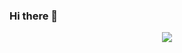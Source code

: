 ### Hi there 👋

<!--
**Doriyz/Doriyz** is a ✨ _special_ ✨ repository because its `README.md` (this file) appears on your GitHub profile.

Here are some ideas to get you started:

- 🔭 I’m currently working on ...
- 🌱 I’m currently learning ...
- 👯 I’m looking to collaborate on ...
- 🤔 I’m looking for help with ...
- 💬 Ask me about ...
- 📫 How to reach me: ...
- 😄 Pronouns: ...
- ⚡ Fun fact: ...
-->
<!--
<div align="center"> <img height="137px" src="https://github-readme-stats.vercel.app/api?username=Doriyz&hide_title=true&hide_border=true&show_icons=trueline_height=21&text_color=000&icon_color=000&bg_color=0,ea6161,ffc64d,fffc4d,52fa5a&theme=graywhite" /> </div>


<div align="center"> <img src="https://github-readme-stats.vercel.app/api/top-langs/?username=Doriyz&hide_title=true&hide_border=true&layout=compact&langs_count=6&text_color=000&icon_color=fff&bg_color=0,52fa5a,4dfcff,c64dff&theme=graywhite" /> </div>


<div align="center"> <img src="https://activity-graph.herokuapp.com/graph?username=Doriyz&theme=xcode" /> </div>


<div align="center"> <img src="https://github-readme-streak-stats.herokuapp.com/?user=Doriyz" /> </div>
-->

<div align="center"> <img src="https://metrics.lecoq.io/insights/Doriyz"> </div>

